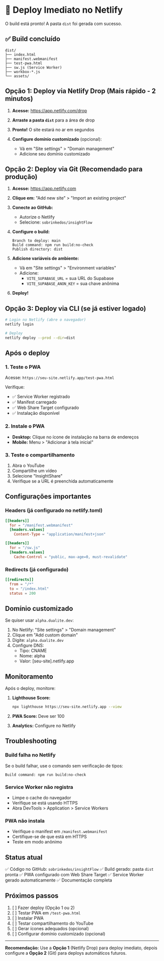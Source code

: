 # 🚀 Deploy Imediato no Netlify

O build está pronto! A pasta `dist` foi gerada com sucesso.

## ✅ Build concluído

```
dist/
├── index.html
├── manifest.webmanifest
├── test-pwa.html
├── sw.js (Service Worker)
├── workbox-*.js
└── assets/
```

## Opção 1: Deploy via Netlify Drop (Mais rápido - 2 minutos)

1. **Acesse:** https://app.netlify.com/drop

2. **Arraste a pasta `dist`** para a área de drop

3. **Pronto!** O site estará no ar em segundos

4. **Configure domínio customizado** (opcional):
   - Vá em "Site settings" > "Domain management"
   - Adicione seu domínio customizado

## Opção 2: Deploy via Git (Recomendado para produção)

1. **Acesse:** https://app.netlify.com

2. **Clique em:** "Add new site" > "Import an existing project"

3. **Conecte ao GitHub:**
   - Autorize o Netlify
   - Selecione: `sobrinkedos/insightFlow`

4. **Configure o build:**
   ```
   Branch to deploy: main
   Build command: npm run build:no-check
   Publish directory: dist
   ```

5. **Adicione variáveis de ambiente:**
   - Vá em "Site settings" > "Environment variables"
   - Adicione:
     - `VITE_SUPABASE_URL` = sua URL do Supabase
     - `VITE_SUPABASE_ANON_KEY` = sua chave anônima

6. **Deploy!**

## Opção 3: Deploy via CLI (se já estiver logado)

```bash
# Login no Netlify (abre o navegador)
netlify login

# Deploy
netlify deploy --prod --dir=dist
```

## Após o deploy

### 1. Teste o PWA

Acesse: `https://seu-site.netlify.app/test-pwa.html`

Verifique:
- ✅ Service Worker registrado
- ✅ Manifest carregado
- ✅ Web Share Target configurado
- ✅ Instalação disponível

### 2. Instale o PWA

- **Desktop:** Clique no ícone de instalação na barra de endereços
- **Mobile:** Menu > "Adicionar à tela inicial"

### 3. Teste o compartilhamento

1. Abra o YouTube
2. Compartilhe um vídeo
3. Selecione "InsightShare"
4. Verifique se a URL é preenchida automaticamente

## Configurações importantes

### Headers (já configurado no netlify.toml)

```toml
[[headers]]
  for = "/manifest.webmanifest"
  [headers.values]
    Content-Type = "application/manifest+json"

[[headers]]
  for = "/sw.js"
  [headers.values]
    Cache-Control = "public, max-age=0, must-revalidate"
```

### Redirects (já configurado)

```toml
[[redirects]]
  from = "/*"
  to = "/index.html"
  status = 200
```

## Domínio customizado

Se quiser usar `alpha.dualite.dev`:

1. No Netlify: "Site settings" > "Domain management"
2. Clique em "Add custom domain"
3. Digite: `alpha.dualite.dev`
4. Configure DNS:
   - Tipo: CNAME
   - Nome: alpha
   - Valor: [seu-site].netlify.app

## Monitoramento

Após o deploy, monitore:

1. **Lighthouse Score:**
   ```bash
   npx lighthouse https://seu-site.netlify.app --view
   ```

2. **PWA Score:** Deve ser 100

3. **Analytics:** Configure no Netlify

## Troubleshooting

### Build falha no Netlify

Se o build falhar, use o comando sem verificação de tipos:
```
Build command: npm run build:no-check
```

### Service Worker não registra

- Limpe o cache do navegador
- Verifique se está usando HTTPS
- Abra DevTools > Application > Service Workers

### PWA não instala

- Verifique o manifest em `/manifest.webmanifest`
- Certifique-se de que está em HTTPS
- Teste em modo anônimo

## Status atual

✅ Código no GitHub: `sobrinkedos/insightFlow`
✅ Build gerado: pasta `dist` pronta
✅ PWA configurado com Web Share Target
✅ Service Worker gerado automaticamente
✅ Documentação completa

## Próximos passos

1. [ ] Fazer deploy (Opção 1 ou 2)
2. [ ] Testar PWA em `/test-pwa.html`
3. [ ] Instalar PWA
4. [ ] Testar compartilhamento do YouTube
5. [ ] Gerar ícones adequados (opcional)
6. [ ] Configurar domínio customizado (opcional)

---

**Recomendação:** Use a **Opção 1** (Netlify Drop) para deploy imediato, depois configure a **Opção 2** (Git) para deploys automáticos futuros.

